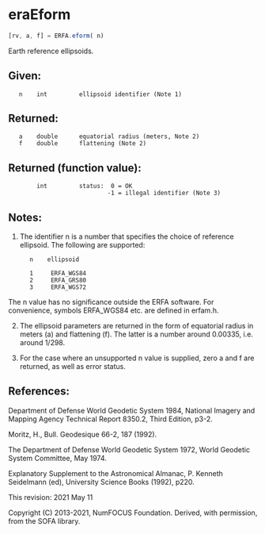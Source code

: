 # eraEform

```js
[rv, a, f] = ERFA.eform( n)
```

Earth reference ellipsoids.

## Given:
```
   n    int         ellipsoid identifier (Note 1)
```

## Returned:
```
   a    double      equatorial radius (meters, Note 2)
   f    double      flattening (Note 2)
```

## Returned (function value):
```
        int         status:  0 = OK
                            -1 = illegal identifier (Note 3)
```

## Notes:

1) The identifier n is a number that specifies the choice of
   reference ellipsoid.  The following are supported:

```
      n    ellipsoid

      1     ERFA_WGS84
      2     ERFA_GRS80
      3     ERFA_WGS72
```

   The n value has no significance outside the ERFA software.  For
   convenience, symbols ERFA_WGS84 etc. are defined in erfam.h.

2) The ellipsoid parameters are returned in the form of equatorial
   radius in meters (a) and flattening (f).  The latter is a number
   around 0.00335, i.e. around 1/298.

3) For the case where an unsupported n value is supplied, zero a and
   f are returned, as well as error status.

## References:

   Department of Defense World Geodetic System 1984, National
   Imagery and Mapping Agency Technical Report 8350.2, Third
   Edition, p3-2.

   Moritz, H., Bull. Geodesique 66-2, 187 (1992).

   The Department of Defense World Geodetic System 1972, World
   Geodetic System Committee, May 1974.

   Explanatory Supplement to the Astronomical Almanac,
   P. Kenneth Seidelmann (ed), University Science Books (1992),
   p220.

This revision:  2021 May 11

Copyright (C) 2013-2021, NumFOCUS Foundation.
Derived, with permission, from the SOFA library.
